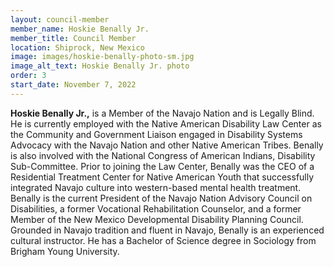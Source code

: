 ```yaml
---
layout: council-member
member_name: Hoskie Benally Jr.
member_title: Council Member
location: Shiprock, New Mexico
image: images/hoskie-benally-photo-sm.jpg
image_alt_text: Hoskie Benally Jr. photo
order: 3
start_date: November 7, 2022
---
```

**Hoskie Benally Jr.,** is a Member of the Navajo Nation and is Legally Blind. He is currently employed with the Native American Disability Law Center as the Community and Government Liaison engaged in Disability Systems Advocacy with the Navajo Nation and other Native American Tribes. Benally is also involved with the National Congress of American Indians, Disability Sub-Committee. Prior to joining the Law Center, Benally was the CEO of a Residential Treatment Center for Native American Youth that successfully integrated Navajo culture into western-based mental health treatment. Benally is the current President of the Navajo Nation Advisory Council on Disabilities, a former Vocational Rehabilitation Counselor, and a former Member of the New Mexico Developmental Disability Planning Council. Grounded in Navajo tradition and fluent in Navajo, Benally is an experienced cultural instructor. He has a Bachelor of Science degree in Sociology from Brigham Young University.
